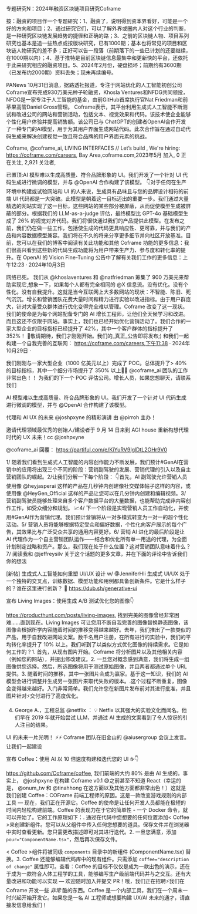 专题研究N：2024年融资区块链项目研究Coframe



按：融资的项目作一个专题研究：1、融资了，说明得到资本界看好，可能是一个好的方向和项目；2、通过研究它们，可以了解外界或圈内人对这个行业的判断，是一种研究区块链发展趋势的捷径和正确的路；3、之前的区块链人物、项目系列研究也基本是追一些热点或按版块研究，已有1000期；基本也将常见的项目和区块链人物研究的差不多；正好可以告一段落（前期落下的一些已计划的还要继续，在1000期以内）；4、基于推特是目前区块链信息最集中和更新快的平台，还依托于此来研究相应的融资项目。5、2024年2月份，硬盘损坏；前期约有3600期（已发布约2000期）资料丢失；现未再续编号。

PANews 10月31日消息，据路透社报道，专注于网站优化的人工智能初创公司Coframe宣布完成930万美元种子轮融资，Khosla Ventures和NFDG共同领投，NFDG是一家专注于人工智能的基金，由前GitHub首席执行官Nat Friedman和前苹果高管Daniel Gross管理。
Coframe表示，其平台利用生成式人工智能不断测试和改进公司的网站和营销活动，包括文本、视觉效果和代码。该技术使企业能够个性化用户体验并提高销售额。该公司已与 ChatGPT的创建者OpenAI合作开发了一种专门的AI模型，用于为其用户界面生成网站代码。此次合作旨在通过自动代码生成来解决创建视觉一致且符合品牌的用户界面元素的挑战。

Coframe,
@coframe_ai,
LIVING INTERFACES // Let’s build
,
We're hiring: https://coframe.com/careers,
Bay Area,coframe.com,2023年5月 加入,
0 正在关注,
2,921 关注者,


已置顶:AI 模型难以生成高质量、符合品牌形象的 UI。我们开发了一个针对 UI 代码生成进行微调的模型，并与
@OpenAI
合作构建了该模型。 👇对于任何在生产环境中构建或试验网站和 UI 的人来说，生成具有品味且与您的品牌设计相符的前端 UI 代码都是一大突破。此模型是朝着这一目标迈出的重要一步。我们通过大量精选的网站实现了这一目标，这些网站的某些部分被屏蔽，从而促使模型生成被屏蔽的部分。根据我们的 LLM-as-a-judge 评估，最终模型比 GPT-4o 基础模型生成了 26% 的视觉对齐代码。我们将很快通过我们的产品提供此模型。在发布之前，我们仍在做一些工作，包括使生成的代码更具响应性、更可靠，并与我们的产品和内容数据模型兼容。我们将在不久的将来分享更多细节并向社区开放基准。目前，您可以在我们的博客中阅读有关此功能和其他 Coframe 功能的更多信息：我们很高兴看到这些新的代码生成功能将为用户带来生产力、参与度和转化率的提升。在 OpenAI 的 Vision Fine-Tuning 公告中了解有关我们工作的更多信息：上午12:23 · 2024年10月3日


网络已死。
我们从
@khoslaventures
和
@natfriedman
筹集了 900 万美元来帮助实现它,想象一下，如果每个人都有完全相同的
@X
信息流。没有优化。没有个性化。没有自我提升。这就是当今互联网上大多数网站的现状：不智能、陈旧、死气沉沉。增长和营销团队花费大量时间和精力进行实验以改进指标。由于用户群庞大，针对大量受众群体进行优化变得完全难以管理。Coframe 改变了这一现状。我们的使命是为每个网站配备专门的 AI 增长工程师，让他们全天候学习和改进。而且这还不仅限于网站。事实上，我们也已经开始优化营销活动了。我们合作的一家大型企业的目标指标已经提升了 42%，其中一个客户群体的指标提升了 352%！ 🎯敬请期待，我们才刚刚开始。我们的_真正_公告即将发布;)
和我们一起构建一个自我完善的互联网： https://coframe.com/careers,下午11:38 · 2024年10月29日
·

我们刚刚与一家大型企业（1000 亿美元以上）完成了 POC。总体提升了> 40% 的目标指标，其中一个细分市场提升了 350% 以上🚀🚀 
@coframe_ai
团队的工作非常出色！！
为我们的下一个 POC 评估公司。增长人员，如果您想聊天，请联系我们

AI 模型难以生成高质量、符合品牌形象的 UI。我们开发了一个针对 UI 代码生成进行微调的模型，并与
@OpenAI
合作构建了该模型。 

代理和 AI UX 的未来
@joshpxyne
的精彩演讲
由
@pirroh
主办！

邀请代理领域最优秀的创始人/建设者于 9 月 14 日来到 AGI house 重新构想代理时代的 UX 未来！cc 
@joshpxyne
 
@coframe_ai
回覆： https://partiful.com/e/KiYuRV9IglDtL2OHr9V0

1/ 随着我们看到生成式人工智能的内容创作能力不断发展，我们预计#GenAI在营销中的应用将出现三个不同的阶段：营销副驾驶的发展、营销代理的引入以及自主营销团队的崛起。2/让我们分解一下每个阶段： 👇首先，AI 副驾驶允许营销人员使用像
@heyjasperai
这样的产品在几秒钟内创建像社交媒体帖子这样的内容，或使用像
@HeyGen_Official
这样的产品让您可以在几分钟内创建和编辑视频。3/ 营销副驾驶员能够处理来自多个客户数据平台的大量数据，也能帮助完成非内容创作工作，如受众细分和规划。 📈4/ 下一个阶段是实现营销人员工作自动化，并使用#GenAI作为营销代理。我们预计营销将从一对多模式转变为一对一的超个性化活动。5/ 营销人员将能够根据特定受众和偏好数据，个性化向客户展示的每个广告，其效果比与广泛受众共享的通用内容更好。6/ 营销 AI 进化的最后阶段是让 AI 代理作为一个自主营销团队运作——结合和优化所有单一用途的代理，为全面计划制定战略和资产。那么，我们现在处于什么位置？这对营销团队意味着什么？7/ 阅读我和
@jeffreysilv
关于这个话题的更多文章，并在下面的评论中告诉我们你的想法

[新帖] 生成式人工智能如何重塑 UI/UX 设计 w/ 
@JenniferHli
生成式 UI/UX 处于一个独特的交叉点，训练数据、模型功能和用例都具备创新条件。它是什么样子的？谁在这里进行创新？ 🧵
https://dub.sh/generative-ui

宣布 Living Images：使用生成 A/B 测试优化您的图像👇

https://producthunt.com/posts/living-images,
找到完美的图像曾经非常困难……直到现在。Living Images 可让您用不断自我完善的图像替换静态图像，该图像会根据所学内容随着时间的推移变得越来越好。去年，我们推出了一款类似的产品，用于自我改进网站文案。数千名用户注册，在所有进行的实验中，我们的平均转化率提升了 10% 以上。我们听到了以类似方式优化图像的持续需求。它是如何工作的？1. 首先，从现有图片开始。Coframe 将分析图片以及其他相关内容（例如您的网站），并提出修改建议。2. 一旦您对概念感到满意，我们将生成一组图像供您选择。然后，所选图像将用于测试原始图像，并且两者都通过单个 URL 提供。3. 随着时间的推移，其中一张图片会成为赢家。基于这一知识，我们的 AI 模型会进行调整并生成另一张图片来取代失败的版本。.这个过程不断重复，图像会变得越来越好。入门非常简单。我们允许您在新图片发布前对其进行批准，并且图片针对⚡交付进行了高度优化。

4. George A.，工程总监
@netflix
 ：
💡 Netfix 以其强大的实验文化而闻名。他们早在 2019 年就开始尝试 LLM，并通过 AI 生成的文案看到了令人惊讶的引人注目的结果。

UI 的未来一片光明！ ⚡️⚡️
Coframe 团队在旧金山的
@aiusergroup
会议上发言。
让我们一起建设

宣布 Coffee：使用 AI 以 10 倍速度构建和迭代您的 UI ☕️👇

https://github.com/Coframe/coffee,
我们前端的大约 80% 是由 AI 生成的。事实上， 
@joshpxyne
在构建 Coframe v0.1 😅之前甚至不知道 React（幸运的是， 
@onum_tw
和
@tinahhong
在这方面以及其他方面都非常出色！）这就是我们创建 Coffee：COFrame 前端工程师的原因。这是一款改变游戏规则的内部工具 — 现在，我们正在开源它。Coffee 的使命是让任何开发人员都能在极短的时间内轻松构建前端。Coffee 的表现力在于它的简单性 - 一个 Docker 命令，就可以开始了。它的工作原理如下：. 通过在代码中您想要的任何位置添加< Coffee >来创建新组件。您可以从父组件中传入任何您想要的道具。保存文件并在浏览器中实时查看更新。您只需更改描述即可对其进行迭代。2. 一旦您满意，添加`pour="ComponentName.tsx"`，然后再次保存文件。

< Coffee >组件将被同级 `components` 目录中的新组件 (ComponentName.tsx) 替换。3. Coffee 还能够编辑代码库中的现有组件。只需添加 `coffee="description of change"` 属性即可。查看：Coffee 的目标不仅仅是成为一款出色的演示，还在于成为一款符合人体工程学的工具，能够编写生产级前端代码并与之交互。还有大量改进和功能可以实现 — 欢迎随时加入并提交 PR！哦，我们正在招聘⚡️我们在 Coframe 开发一些 *非常* 酷的东西。Coffee 是一个内部工具，我们在一个周末一时兴起开始开发它。如果您是一名 AI 工程师或想要构建 UX/AI 未来的通才，请直接发信息给我们！